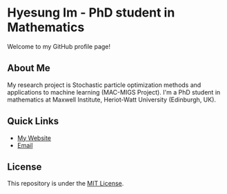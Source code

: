 # Hyesung Im - PhD student in Mathematics

Welcome to my GitHub profile page! 

## About Me
My research project is Stochastic particle optimization methods and applications to machine learning (MAC-MIGS Project). I'm a PhD student in mathematics at Maxwell Institute, Heriot-Watt University (Edinburgh, UK).


## Quick Links
- [My Website](https://hyesungim.github.io)
- [Email](mailto:hi3001@hw.ac.uk)

## License
This repository is under the [MIT License](LICENSE).

